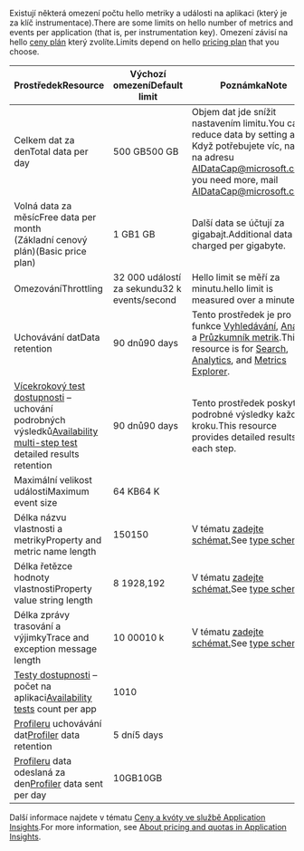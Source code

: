 <span data-ttu-id="d782c-101">Existují některá omezení počtu hello metriky a události na aplikaci (který je za klíč instrumentace).</span><span class="sxs-lookup"><span data-stu-id="d782c-101">There are some limits on hello number of metrics and events per application (that is, per instrumentation key).</span></span> <span data-ttu-id="d782c-102">Omezení závisí na hello [ceny plán](https://azure.microsoft.com/pricing/details/application-insights/) který zvolíte.</span><span class="sxs-lookup"><span data-stu-id="d782c-102">Limits depend on hello [pricing plan](https://azure.microsoft.com/pricing/details/application-insights/) that you choose.</span></span>

| <span data-ttu-id="d782c-103">**Prostředek**</span><span class="sxs-lookup"><span data-stu-id="d782c-103">**Resource**</span></span> | <span data-ttu-id="d782c-104">**Výchozí omezení**</span><span class="sxs-lookup"><span data-stu-id="d782c-104">**Default limit**</span></span> | <span data-ttu-id="d782c-105">**Poznámka**</span><span class="sxs-lookup"><span data-stu-id="d782c-105">**Note**</span></span>
| --- | --- | --- |
| <span data-ttu-id="d782c-106">Celkem dat za den</span><span class="sxs-lookup"><span data-stu-id="d782c-106">Total data per day</span></span> | <span data-ttu-id="d782c-107">500 GB</span><span class="sxs-lookup"><span data-stu-id="d782c-107">500 GB</span></span> | <span data-ttu-id="d782c-108">Objem dat jde snížit nastavením limitu.</span><span class="sxs-lookup"><span data-stu-id="d782c-108">You can reduce data by setting a cap.</span></span> <span data-ttu-id="d782c-109">Když potřebujete víc, napište na adresu AIDataCap@microsoft.com.</span><span class="sxs-lookup"><span data-stu-id="d782c-109">If you need more, mail AIDataCap@microsoft.com.</span></span>
| <span data-ttu-id="d782c-110">Volná data za měsíc</span><span class="sxs-lookup"><span data-stu-id="d782c-110">Free data per month</span></span><br/> <span data-ttu-id="d782c-111">(Základní cenový plán)</span><span class="sxs-lookup"><span data-stu-id="d782c-111">(Basic price plan)</span></span> | <span data-ttu-id="d782c-112">1 GB</span><span class="sxs-lookup"><span data-stu-id="d782c-112">1 GB</span></span> | <span data-ttu-id="d782c-113">Další data se účtují za gigabajt.</span><span class="sxs-lookup"><span data-stu-id="d782c-113">Additional data is charged per gigabyte.</span></span>
| <span data-ttu-id="d782c-114">Omezování</span><span class="sxs-lookup"><span data-stu-id="d782c-114">Throttling</span></span> | <span data-ttu-id="d782c-115">32 000 událostí za sekundu</span><span class="sxs-lookup"><span data-stu-id="d782c-115">32 k events/second</span></span> | <span data-ttu-id="d782c-116">Hello limit se měří za minutu.</span><span class="sxs-lookup"><span data-stu-id="d782c-116">hello limit is measured over a minute.</span></span>
| <span data-ttu-id="d782c-117">Uchovávání dat</span><span class="sxs-lookup"><span data-stu-id="d782c-117">Data retention</span></span> | <span data-ttu-id="d782c-118">90 dnů</span><span class="sxs-lookup"><span data-stu-id="d782c-118">90 days</span></span> | <span data-ttu-id="d782c-119">Tento prostředek je pro funkce [Vyhledávání](../articles/application-insights/app-insights-diagnostic-search.md), [Analýza](../articles/application-insights/app-insights-analytics.md) a [Průzkumník metrik](../articles/application-insights/app-insights-metrics-explorer.md).</span><span class="sxs-lookup"><span data-stu-id="d782c-119">This resource is for [Search](../articles/application-insights/app-insights-diagnostic-search.md), [Analytics](../articles/application-insights/app-insights-analytics.md), and [Metrics Explorer](../articles/application-insights/app-insights-metrics-explorer.md).</span></span>
| <span data-ttu-id="d782c-120">[Vícekrokový test dostupnosti](../articles/application-insights/app-insights-monitor-web-app-availability.md#multi-step-web-tests) – uchování podrobných výsledků</span><span class="sxs-lookup"><span data-stu-id="d782c-120">[Availability multi-step test](../articles/application-insights/app-insights-monitor-web-app-availability.md#multi-step-web-tests) detailed results retention</span></span> | <span data-ttu-id="d782c-121">90 dnů</span><span class="sxs-lookup"><span data-stu-id="d782c-121">90 days</span></span> | <span data-ttu-id="d782c-122">Tento prostředek poskytuje podrobné výsledky každého kroku.</span><span class="sxs-lookup"><span data-stu-id="d782c-122">This resource provides detailed results of each step.</span></span>
| <span data-ttu-id="d782c-123">Maximální velikost události</span><span class="sxs-lookup"><span data-stu-id="d782c-123">Maximum event size</span></span> | <span data-ttu-id="d782c-124">64 KB</span><span class="sxs-lookup"><span data-stu-id="d782c-124">64 K</span></span> | 
| <span data-ttu-id="d782c-125">Délka názvu vlastnosti a metriky</span><span class="sxs-lookup"><span data-stu-id="d782c-125">Property and metric name length</span></span> | <span data-ttu-id="d782c-126">150</span><span class="sxs-lookup"><span data-stu-id="d782c-126">150</span></span> | <span data-ttu-id="d782c-127">V tématu [zadejte schémat.](https://github.com/Microsoft/ApplicationInsights-Home/blob/master/EndpointSpecs/Schemas/Docs/)</span><span class="sxs-lookup"><span data-stu-id="d782c-127">See [type schemas](https://github.com/Microsoft/ApplicationInsights-Home/blob/master/EndpointSpecs/Schemas/Docs/)</span></span>
| <span data-ttu-id="d782c-128">Délka řetězce hodnoty vlastnosti</span><span class="sxs-lookup"><span data-stu-id="d782c-128">Property value string length</span></span> | <span data-ttu-id="d782c-129">8 192</span><span class="sxs-lookup"><span data-stu-id="d782c-129">8,192</span></span> | <span data-ttu-id="d782c-130">V tématu [zadejte schémat.](https://github.com/Microsoft/ApplicationInsights-Home/blob/master/EndpointSpecs/Schemas/Docs/)</span><span class="sxs-lookup"><span data-stu-id="d782c-130">See [type schemas](https://github.com/Microsoft/ApplicationInsights-Home/blob/master/EndpointSpecs/Schemas/Docs/)</span></span>
| <span data-ttu-id="d782c-131">Délka zprávy trasování a výjimky</span><span class="sxs-lookup"><span data-stu-id="d782c-131">Trace and exception message length</span></span> | <span data-ttu-id="d782c-132">10 000</span><span class="sxs-lookup"><span data-stu-id="d782c-132">10 k</span></span> | <span data-ttu-id="d782c-133">V tématu [zadejte schémat.](https://github.com/Microsoft/ApplicationInsights-Home/blob/master/EndpointSpecs/Schemas/Docs/)</span><span class="sxs-lookup"><span data-stu-id="d782c-133">See [type schemas](https://github.com/Microsoft/ApplicationInsights-Home/blob/master/EndpointSpecs/Schemas/Docs/)</span></span>
| <span data-ttu-id="d782c-134">[Testy dostupnosti](../articles/application-insights/app-insights-monitor-web-app-availability.md) – počet na aplikaci</span><span class="sxs-lookup"><span data-stu-id="d782c-134">[Availability tests](../articles/application-insights/app-insights-monitor-web-app-availability.md) count per app</span></span>  | <span data-ttu-id="d782c-135">10</span><span class="sxs-lookup"><span data-stu-id="d782c-135">10</span></span> |
| <span data-ttu-id="d782c-136">[Profileru](../articles/application-insights/app-insights-profiler.md) uchovávání dat</span><span class="sxs-lookup"><span data-stu-id="d782c-136">[Profiler](../articles/application-insights/app-insights-profiler.md) data retention</span></span> | <span data-ttu-id="d782c-137">5 dní</span><span class="sxs-lookup"><span data-stu-id="d782c-137">5 days</span></span> |
| <span data-ttu-id="d782c-138">[Profileru](../articles/application-insights/app-insights-profiler.md) data odeslaná za den</span><span class="sxs-lookup"><span data-stu-id="d782c-138">[Profiler](../articles/application-insights/app-insights-profiler.md) data sent per day</span></span> | <span data-ttu-id="d782c-139">10GB</span><span class="sxs-lookup"><span data-stu-id="d782c-139">10GB</span></span> |

<span data-ttu-id="d782c-140">Další informace najdete v tématu [Ceny a kvóty ve službě Application Insights](../articles/application-insights/app-insights-pricing.md).</span><span class="sxs-lookup"><span data-stu-id="d782c-140">For more information, see [About pricing and quotas in Application Insights](../articles/application-insights/app-insights-pricing.md).</span></span>


